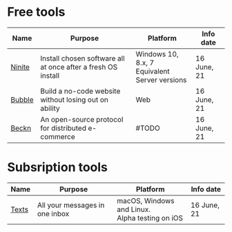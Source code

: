 # Free tools



Name | Purpose | Platform | Info date
| --- | --- | --- | --- |
[Ninite](https://ninite.com/) | Install chosen software all at once after a fresh OS install | Windows 10, 8.x, 7</br>Equivalent Server versions | 16 June, 21
[Bubble](https://bubble.io) | Build a no-code website without losing out on ability | Web | 16 June, 21
[Beckn](https://beckn.org/) | An open-source protocol for distributed e-commerce | #TODO | 16 June, 21

# Subsription tools

Name | Purpose | Platform | Info date
| --- | --- | --- | --- |
[Texts](http://texts.com/) | All your messages in one inbox | macOS, Windows and Linux.</br>Alpha testing on iOS | 16 June, 21
